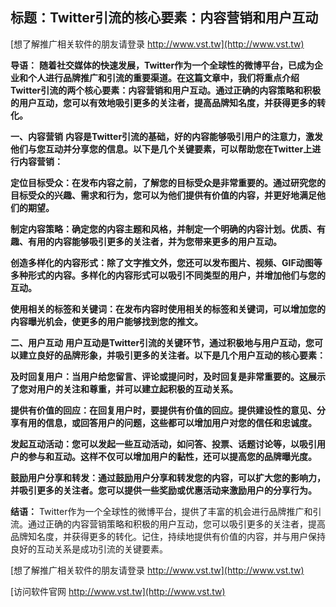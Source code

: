## **标题：Twitter引流的核心要素：内容营销和用户互动**

[想了解推广相关软件的朋友请登录 http://www.vst.tw](http://www.vst.tw)

**导语：**
**随着社交媒体的快速发展，Twitter作为一个全球性的微博平台，已成为企业和个人进行品牌推广和引流的重要渠道。在这篇文章中，我们将重点介绍Twitter引流的两个核心要素：内容营销和用户互动。通过正确的内容策略和积极的用户互动，您可以有效地吸引更多的关注者，提高品牌知名度，并获得更多的转化。**

**一、内容营销**
**内容是Twitter引流的基础，好的内容能够吸引用户的注意力，激发他们与您互动并分享您的信息。以下是几个关键要素，可以帮助您在Twitter上进行内容营销：**

**定位目标受众：在发布内容之前，了解您的目标受众是非常重要的。通过研究您的目标受众的兴趣、需求和行为，您可以为他们提供有价值的内容，并更好地满足他们的期望。**

**制定内容策略：确定您的内容主题和风格，并制定一个明确的内容计划。优质、有趣、有用的内容能够吸引更多的关注者，并为您带来更多的用户互动。**

**创造多样化的内容形式：除了文字推文外，您还可以发布图片、视频、GIF动图等多种形式的内容。多样化的内容形式可以吸引不同类型的用户，并增加他们与您的互动。**

**使用相关的标签和关键词：在发布内容时使用相关的标签和关键词，可以增加您的内容曝光机会，使更多的用户能够找到您的推文。**

**二、用户互动**
**用户互动是Twitter引流的关键环节，通过积极地与用户互动，您可以建立良好的品牌形象，并吸引更多的关注者。以下是几个用户互动的核心要素：**

**及时回复用户：当用户给您留言、评论或提问时，及时回复是非常重要的。这展示了您对用户的关注和尊重，并可以建立起积极的互动关系。**

**提供有价值的回应：在回复用户时，要提供有价值的回应。提供建设性的意见、分享有用的信息，或回答用户的问题，这些都可以增加用户对您的信任和忠诚度。**

**发起互动活动：您可以发起一些互动活动，如问答、投票、话题讨论等，以吸引用户的参与和互动。这样不仅可以增加用户的黏性，还可以提高您的品牌曝光度。**

**鼓励用户分享和转发：通过鼓励用户分享和转发您的内容，可以扩大您的影响力，并吸引更多的关注者。您可以提供一些奖励或优惠活动来激励用户的分享行为。**

**结语：**
Twitter作为一个全球性的微博平台，提供了丰富的机会进行品牌推广和引流。通过正确的内容营销策略和积极的用户互动，您可以吸引更多的关注者，提高品牌知名度，并获得更多的转化。记住，持续地提供有价值的内容，并与用户保持良好的互动关系是成功引流的关键要素。

[想了解推广相关软件的朋友请登录 http://www.vst.tw](http://www.vst.tw)


[访问软件官网 http://www.vst.tw](http://www.vst.tw)
